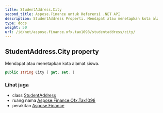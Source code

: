 ```yaml
---
title: StudentAddress.City
second_title: Aspose.Finance untuk Referensi .NET API
description: StudentAddress Properti. Mendapat atau menetapkan kota alamat siswa.
type: docs
weight: 50
url: /id/net/aspose.finance.ofx.tax1098/studentaddress/city/
---
```

## StudentAddress.City property

Mendapat atau menetapkan kota alamat siswa.

```csharp
public string City { get; set; }
```

### Lihat juga

* class [StudentAddress](../)
* ruang nama [Aspose.Finance.Ofx.Tax1098](../../studentaddress/)
* perakitan [Aspose.Finance](../../../)


